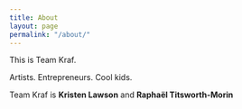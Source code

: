 ```yaml
---
title: About
layout: page
permalink: "/about/"
---
```


This is Team Kraf.

Artists. Entrepreneurs. Cool kids.

Team Kraf is **Kristen Lawson** and **Raphaël Titsworth-Morin**